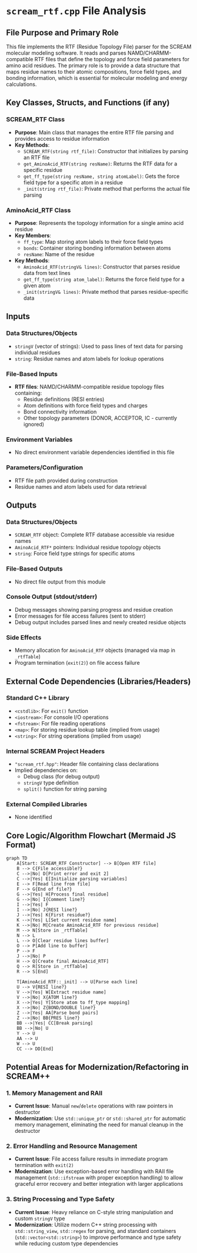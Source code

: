 # `scream_rtf.cpp` File Analysis

## File Purpose and Primary Role

This file implements the RTF (Residue Topology File) parser for the SCREAM molecular modeling software. It reads and parses NAMD/CHARMM-compatible RTF files that define the topology and force field parameters for amino acid residues. The primary role is to provide a data structure that maps residue names to their atomic compositions, force field types, and bonding information, which is essential for molecular modeling and energy calculations.

## Key Classes, Structs, and Functions (if any)

### SCREAM_RTF Class

- **Purpose**: Main class that manages the entire RTF file parsing and provides access to residue information
- **Key Methods**:
  - `SCREAM_RTF(string rtf_file)`: Constructor that initializes by parsing an RTF file
  - `get_AminoAcid_RTF(string resName)`: Returns the RTF data for a specific residue
  - `get_ff_type(string resName, string atomLabel)`: Gets the force field type for a specific atom in a residue
  - `_init(string rtf_file)`: Private method that performs the actual file parsing

### AminoAcid_RTF Class

- **Purpose**: Represents the topology information for a single amino acid residue
- **Key Members**:
  - `ff_type`: Map storing atom labels to their force field types
  - `bonds`: Container storing bonding information between atoms
  - `resName`: Name of the residue
- **Key Methods**:
  - `AminoAcid_RTF(stringV& lines)`: Constructor that parses residue data from text lines
  - `get_ff_type(string atom_label)`: Returns the force field type for a given atom
  - `_init(stringV& lines)`: Private method that parses residue-specific data

## Inputs

### Data Structures/Objects

- `stringV` (vector of strings): Used to pass lines of text data for parsing individual residues
- `string`: Residue names and atom labels for lookup operations

### File-Based Inputs

- **RTF files**: NAMD/CHARMM-compatible residue topology files containing:
  - Residue definitions (RESI entries)
  - Atom definitions with force field types and charges
  - Bond connectivity information
  - Other topology parameters (DONOR, ACCEPTOR, IC - currently ignored)

### Environment Variables

- No direct environment variable dependencies identified in this file

### Parameters/Configuration

- RTF file path provided during construction
- Residue names and atom labels used for data retrieval

## Outputs

### Data Structures/Objects

- `SCREAM_RTF` object: Complete RTF database accessible via residue names
- `AminoAcid_RTF*` pointers: Individual residue topology objects
- `string`: Force field type strings for specific atoms

### File-Based Outputs

- No direct file output from this module

### Console Output (stdout/stderr)

- Debug messages showing parsing progress and residue creation
- Error messages for file access failures (sent to stderr)
- Debug output includes parsed lines and newly created residue objects

### Side Effects

- Memory allocation for `AminoAcid_RTF` objects (managed via map in `_rtfTable`)
- Program termination (`exit(2)`) on file access failure

## External Code Dependencies (Libraries/Headers)

### Standard C++ Library

- `<cstdlib>`: For `exit()` function
- `<iostream>`: For console I/O operations
- `<fstream>`: For file reading operations
- `<map>`: For storing residue lookup table (implied from usage)
- `<string>`: For string operations (implied from usage)

### Internal SCREAM Project Headers

- `"scream_rtf.hpp"`: Header file containing class declarations
- Implied dependencies on:
  - Debug class (for debug output)
  - `stringV` type definition
  - `split()` function for string parsing

### External Compiled Libraries

- None identified

## Core Logic/Algorithm Flowchart (Mermaid JS Format)

```mermaid
graph TD
    A[Start: SCREAM_RTF Constructor] --> B[Open RTF file]
    B --> C{File accessible?}
    C -->|No| D[Print error and exit 2]
    C -->|Yes| E[Initialize parsing variables]
    E --> F[Read line from file]
    F --> G{End of file?}
    G -->|Yes| H[Process final residue]
    G -->|No| I{Comment line?}
    I -->|Yes| F
    I -->|No| J{RESI line?}
    J -->|Yes| K{First residue?}
    K -->|Yes| L[Set current residue name]
    K -->|No| M[Create AminoAcid_RTF for previous residue]
    M --> N[Store in _rtfTable]
    N --> L
    L --> O[Clear residue lines buffer]
    O --> P[Add line to buffer]
    P --> F
    J -->|No| P
    H --> Q[Create final AminoAcid_RTF]
    Q --> R[Store in _rtfTable]
    R --> S[End]

    T[AminoAcid_RTF::_init] --> U[Parse each line]
    U --> V{RESI line?}
    V -->|Yes| W[Extract residue name]
    V -->|No| X{ATOM line?}
    X -->|Yes| Y[Store atom to ff_type mapping]
    X -->|No| Z{BOND/DOUBLE line?}
    Z -->|Yes| AA[Parse bond pairs]
    Z -->|No| BB{PRES line?}
    BB -->|Yes| CC[Break parsing]
    BB -->|No| U
    Y --> U
    AA --> U
    W --> U
    CC --> DD[End]
```

## Potential Areas for Modernization/Refactoring in SCREAM++

### 1. Memory Management and RAII

- **Current Issue**: Manual `new`/`delete` operations with raw pointers in destructor
- **Modernization**: Use `std::unique_ptr` or `std::shared_ptr` for automatic memory management, eliminating the need for manual cleanup in the destructor

### 2. Error Handling and Resource Management

- **Current Issue**: File access failure results in immediate program termination with `exit(2)`
- **Modernization**: Use exception-based error handling with RAII file management (`std::ifstream` with proper exception handling) to allow graceful error recovery and better integration with larger applications

### 3. String Processing and Type Safety

- **Current Issue**: Heavy reliance on C-style string manipulation and custom `stringV` type
- **Modernization**: Utilize modern C++ string processing with `std::string_view`, `std::regex` for parsing, and standard containers (`std::vector<std::string>`) to improve performance and type safety while reducing custom type dependencies
